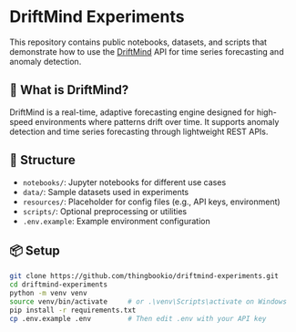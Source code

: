 # DriftMind Experiments

This repository contains public notebooks, datasets, and scripts that demonstrate how to use the [DriftMind](https://thingbook.io) API for time series forecasting and anomaly detection.

## 🚀 What is DriftMind?

DriftMind is a real-time, adaptive forecasting engine designed for high-speed environments where patterns drift over time. It supports anomaly detection and time series forecasting through lightweight REST APIs.

## 📁 Structure

- `notebooks/`: Jupyter notebooks for different use cases
- `data/`: Sample datasets used in experiments
- `resources/`: Placeholder for config files (e.g., API keys, environment)
- `scripts/`: Optional preprocessing or utilities
- `.env.example`: Example environment configuration

## 📦 Setup

```bash
git clone https://github.com/thingbookio/driftmind-experiments.git
cd driftmind-experiments
python -m venv venv
source venv/bin/activate     # or .\venv\Scripts\activate on Windows
pip install -r requirements.txt
cp .env.example .env         # Then edit .env with your API key
